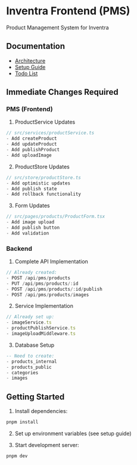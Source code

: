 # Inventra Frontend (PMS)

Product Management System for Inventra

## Documentation

- [Architecture](./docs/architecture.md)
- [Setup Guide](./docs/setup.md)
- [Todo List](./docs/todo.md)

## Immediate Changes Required

### PMS (Frontend)

1. ProductService Updates
```typescript
// src/services/productService.ts
- Add createProduct
- Add updateProduct
- Add publishProduct
- Add uploadImage
```

2. ProductStore Updates
```typescript
// src/store/productStore.ts
- Add optimistic updates
- Add publish state
- Add rollback functionality
```

3. Form Updates
```typescript
// src/pages/products/ProductForm.tsx
- Add image upload
- Add publish button
- Add validation
```

### Backend

1. Complete API Implementation
```typescript
// Already created:
- POST /api/pms/products
- PUT /api/pms/products/:id
- POST /api/pms/products/:id/publish
- POST /api/pms/products/images
```

2. Service Implementation
```typescript
// Already set up:
- imageService.ts
- productPublishService.ts
- imageUploadMiddleware.ts
```

3. Database Setup
```sql
-- Need to create:
- products_internal
- products_public
- categories
- images
```

## Getting Started

1. Install dependencies:
```bash
pnpm install
```

2. Set up environment variables (see setup guide)

3. Start development server:
```bash
pnpm dev
```